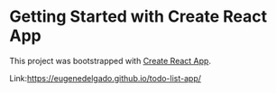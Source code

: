 # Getting Started with Create React App

This project was bootstrapped with [Create React App](https://github.com/facebook/create-react-app).

Link:https://eugenedelgado.github.io/todo-list-app/
